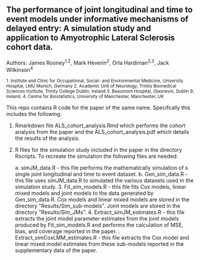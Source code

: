 ## The performance of joint longitudinal and time to event models under informative mechanisms of delayed entry: A simulation study and application to Amyotrophic Lateral Sclerosis cohort data.

Authors: James Rooney<sup>1,2</sup>, Mark Heverin<sup>2</sup>, Orla Hardiman<sup>2,3</sup>, Jack Wilkinson<sup>4</sup>

<sup>
1. Institute and Clinic for Occupational, Social- and Environmental Medicine, University Hospital, LMU Munich, Germany
2. Academic Unit of Neurology, Trinity Biomedical Sciences Institute, Trinity College Dublin, Ireland
3. Beaumont Hospital, Glasnevin, Dublin 9, Ireland.
4. Centre for Biostatistics, University of Manchester, Manchester, UK
</sup>

This repo contains R code for the paper of the same name. Specifcally this includes the following:

1. Rmarkdown file ALS_cohort_analysis.Rmd which performs the cohort analysis from the paper and the ALS_cohort_analysis.pdf which details the results of the analysis.

2. R files for the simulation study included in the paper in the directory Rscripts. To recreate the simulation the following files are needed:

    a. simJM_data.R - this file performs the mathematically simulation of s single joint longitudinal and time to event dataset.
    b. Gen_sim_data.R - this file uses simJM_data.R to simulated the various datasets used in the simulation study.
    3. Fit_sim_models.R - this file fits Cox models, linear mixed models and joint models to the data generated by Gen_sim_data.R. Cox models and linear mixed models are stored in the directory "Results/Sim_sub-models". Joint models are stored in the directory "Results/Sim_JMs".
    4. Extract_simJM_estimates.R - this file extracts the joint model parameter estimates from the joint models produced by Fit_sim_models.R and performs the calculation of MSE, bias, and coverage reported in the paper.
    . Extract_simCoxLMM_estimates.R - this file extracts the Cox model and linear mixed model estimates from these sub-models reported in the supplementary data of the paper.


